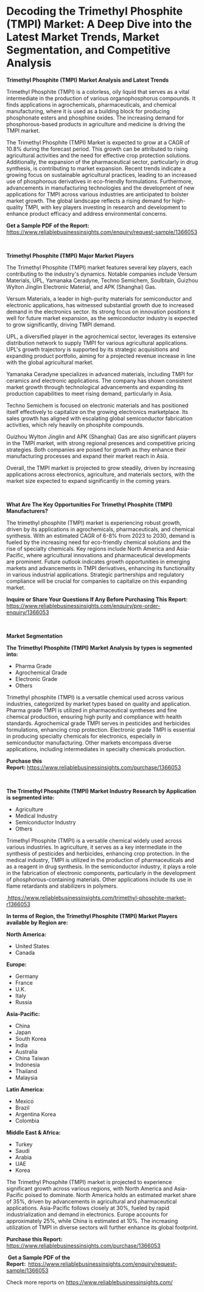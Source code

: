 <p><h1>Decoding the Trimethyl Phosphite (TMPI) Market: A Deep Dive into the Latest Market Trends, Market Segmentation, and Competitive Analysis</h1></p><p><strong>Trimethyl Phosphite (TMPI) Market Analysis and Latest Trends</strong></p>
<p><p>Trimethyl Phosphite (TMPI) is a colorless, oily liquid that serves as a vital intermediate in the production of various organophosphorus compounds. It finds applications in agrochemicals, pharmaceuticals, and chemical manufacturing, where it is used as a building block for producing phosphonate esters and phosphine oxides. The increasing demand for phosphorous-based products in agriculture and medicine is driving the TMPI market.</p><p>The Trimethyl Phosphite (TMPI) Market is expected to grow at a CAGR of 10.8% during the forecast period. This growth can be attributed to rising agricultural activities and the need for effective crop protection solutions. Additionally, the expansion of the pharmaceutical sector, particularly in drug synthesis, is contributing to market expansion. Recent trends indicate a growing focus on sustainable agricultural practices, leading to an increased use of phosphorous derivatives in eco-friendly formulations. Furthermore, advancements in manufacturing technologies and the development of new applications for TMPI across various industries are anticipated to bolster market growth. The global landscape reflects a rising demand for high-quality TMPI, with key players investing in research and development to enhance product efficacy and address environmental concerns.</p></p>
<p><strong>Get a Sample PDF of the Report:&nbsp;</strong> <a href="https://www.reliablebusinessinsights.com/enquiry/request-sample/1366053?utm_campaign=2537&utm_medium=2&utm_source=Github&utm_content=ia&utm_term=02032025&utm_id=trimethyl-phosphite-tmpi">https://www.reliablebusinessinsights.com/enquiry/request-sample/1366053</a></p>
<p>&nbsp;</p>
<p><strong>Trimethyl Phosphite (TMPI) Major Market Players</strong></p>
<p><p>The Trimethyl Phosphite (TMPI) market features several key players, each contributing to the industry's dynamics. Notable companies include Versum Materials, UPL, Yamanaka Ceradyne, Techno Semichem, Soulbtain, Guizhou Wylton Jinglin Electronic Material, and APK (Shanghai) Gas.</p><p>Versum Materials, a leader in high-purity materials for semiconductor and electronic applications, has witnessed substantial growth due to increased demand in the electronics sector. Its strong focus on innovation positions it well for future market expansion, as the semiconductor industry is expected to grow significantly, driving TMPI demand.</p><p>UPL, a diversified player in the agrochemical sector, leverages its extensive distribution network to supply TMPI for various agricultural applications. UPL's growth trajectory is supported by its strategic acquisitions and expanding product portfolio, aiming for a projected revenue increase in line with the global agricultural market.</p><p>Yamanaka Ceradyne specializes in advanced materials, including TMPI for ceramics and electronic applications. The company has shown consistent market growth through technological advancements and expanding its production capabilities to meet rising demand, particularly in Asia.</p><p>Techno Semichem is focused on electronic materials and has positioned itself effectively to capitalize on the growing electronics marketplace. Its sales growth has aligned with escalating global semiconductor fabrication activities, which rely heavily on phosphite compounds.</p><p>Guizhou Wylton Jinglin and APK (Shanghai) Gas are also significant players in the TMPI market, with strong regional presences and competitive pricing strategies. Both companies are poised for growth as they enhance their manufacturing processes and expand their market reach in Asia.</p><p>Overall, the TMPI market is projected to grow steadily, driven by increasing applications across electronics, agriculture, and materials sectors, with the market size expected to expand significantly in the coming years.</p></p>
<p>&nbsp;</p>
<p><strong>What Are The Key Opportunities For Trimethyl Phosphite (TMPI) Manufacturers?</strong></p>
<p><p>The trimethyl phosphite (TMPI) market is experiencing robust growth, driven by its applications in agrochemicals, pharmaceuticals, and chemical synthesis. With an estimated CAGR of 6-8% from 2023 to 2030, demand is fueled by the increasing need for eco-friendly chemical solutions and the rise of specialty chemicals. Key regions include North America and Asia-Pacific, where agricultural innovations and pharmaceutical developments are prominent. Future outlook indicates growth opportunities in emerging markets and advancements in TMPI derivatives, enhancing its functionality in various industrial applications. Strategic partnerships and regulatory compliance will be crucial for companies to capitalize on this expanding market.</p></p>
<p><strong>Inquire or Share Your Questions If Any Before Purchasing This Report:</strong> <a href="https://www.reliablebusinessinsights.com/enquiry/pre-order-enquiry/1366053?utm_campaign=2537&utm_medium=2&utm_source=Github&utm_content=ia&utm_term=02032025&utm_id=trimethyl-phosphite-tmpi">https://www.reliablebusinessinsights.com/enquiry/pre-order-enquiry/1366053</a></p>
<p>&nbsp;</p>
<p><strong>Market Segmentation</strong></p>
<p><strong>The Trimethyl Phosphite (TMPI) Market Analysis by types is segmented into:</strong></p>
<p><ul><li>Pharma Grade</li><li>Agrochemical Grade</li><li>Electronic Grade</li><li>Others</li></ul></p>
<p><p>Trimethyl phosphite (TMPI) is a versatile chemical used across various industries, categorized by market types based on quality and application. Pharma grade TMPI is utilized in pharmaceutical syntheses and fine chemical production, ensuring high purity and compliance with health standards. Agrochemical grade TMPI serves in pesticides and herbicides formulations, enhancing crop protection. Electronic grade TMPI is essential in producing specialty chemicals for electronics, especially in semiconductor manufacturing. Other markets encompass diverse applications, including intermediates in specialty chemicals production.</p></p>
<p><strong>Purchase this Report:&nbsp;</strong><a href="https://www.reliablebusinessinsights.com/purchase/1366053?utm_campaign=2537&utm_medium=2&utm_source=Github&utm_content=ia&utm_term=02032025&utm_id=trimethyl-phosphite-tmpi">https://www.reliablebusinessinsights.com/purchase/1366053</a></p>
<p>&nbsp;</p>
<p><strong>The Trimethyl Phosphite (TMPI) Market Industry Research by Application is segmented into:</strong></p>
<p><ul><li>Agriculture</li><li>Medical Industry</li><li>Semiconductor Industry</li><li>Others</li></ul></p>
<p><p>Trimethyl Phosphite (TMPI) is a versatile chemical widely used across various industries. In agriculture, it serves as a key intermediate in the synthesis of pesticides and herbicides, enhancing crop protection. In the medical industry, TMPI is utilized in the production of pharmaceuticals and as a reagent in drug synthesis. In the semiconductor industry, it plays a role in the fabrication of electronic components, particularly in the development of phosphorous-containing materials. Other applications include its use in flame retardants and stabilizers in polymers.</p></p>
<p><a href="https://www.reliablebusinessinsights.com/trimethyl-phosphite-market-r1366053?utm_campaign=2537&utm_medium=2&utm_source=Github&utm_content=ia&utm_term=02032025&utm_id=trimethyl-phosphite-tmpi">&nbsp;https://www.reliablebusinessinsights.com/trimethyl-phosphite-market-r1366053</a></p>
<p><strong>In terms of Region, the Trimethyl Phosphite (TMPI) Market Players available by Region are:</strong></p>
<p>
    <p> <strong> North America: </strong>
        <ul>
            <li>United States</li>
            <li>Canada</li>
        </ul>
        </p> 
    <p> <strong> Europe: </strong>
        <ul>
            <li>Germany</li>
            <li>France</li>
            <li>U.K.</li>
            <li>Italy</li>
            <li>Russia</li>
        </ul>
        </p> 
    <p> <strong> Asia-Pacific: </strong>
        <ul>
            <li>China</li>
            <li>Japan</li>
            <li>South Korea</li>
            <li>India</li>
            <li>Australia</li>
            <li>China Taiwan</li>
            <li>Indonesia</li>
            <li>Thailand</li>
            <li>Malaysia</li>
        </ul>
        </p> 
    <p> <strong> Latin America: </strong>
        <ul>
            <li>Mexico</li>
            <li>Brazil</li>
            <li>Argentina Korea</li>
            <li>Colombia</li>
        </ul>
        </p> 
    <p> <strong> Middle East & Africa: </strong>
        <ul>
            <li>Turkey</li>
            <li>Saudi</li>
            <li>Arabia</li>
            <li>UAE</li>
            <li>Korea</li>
        </ul>
    </p>
    </p>
<p><p>The Trimethyl Phosphite (TMPI) market is projected to experience significant growth across various regions, with North America and Asia-Pacific poised to dominate. North America holds an estimated market share of 35%, driven by advancements in agricultural and pharmaceutical applications. Asia-Pacific follows closely at 30%, fueled by rapid industrialization and demand in electronics. Europe accounts for approximately 25%, while China is estimated at 10%. The increasing utilization of TMPI in diverse sectors will further enhance its global footprint.</p></p>
<p><strong>Purchase this Report: </strong><a href="https://www.reliablebusinessinsights.com/purchase/1366053?utm_campaign=2537&utm_medium=2&utm_source=Github&utm_content=ia&utm_term=02032025&utm_id=trimethyl-phosphite-tmpi">https://www.reliablebusinessinsights.com/purchase/1366053</a></p>
<p>&nbsp;<strong>Get a Sample PDF of the Report:&nbsp;&nbsp;</strong><a href="https://www.reliablebusinessinsights.com/enquiry/request-sample/1366053?utm_campaign=2537&utm_medium=2&utm_source=Github&utm_content=ia&utm_term=02032025&utm_id=trimethyl-phosphite-tmpi">https://www.reliablebusinessinsights.com/enquiry/request-sample/1366053</a></p>
<p><strong></strong></p>
<p>Check more reports on <a href="https://www.reliablebusinessinsights.com/?utm_campaign=2537&utm_medium=2&utm_source=Github&utm_content=ia&utm_term=02032025&utm_id=trimethyl-phosphite-tmpi">https://www.reliablebusinessinsights.com/</a></p>